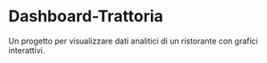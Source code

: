 # Dashboard-Trattoria
Un progetto per visualizzare dati analitici di un ristorante con grafici interattivi.
